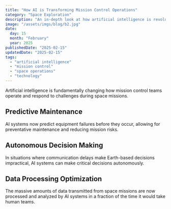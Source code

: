 ```yaml
---
title: "How AI is Transforming Mission Control Operations"
category: "Space Exploration"
description: "An in-depth look at how artificial intelligence is revolutionizing space mission control operations and improving mission success rates."
image: "/assets/imgs/blog/b2.jpg"
date: 
  day: 15
  month: "February"
  year: 2025
publishedDate: "2025-02-15"
updatedDate: "2025-02-15"
tags:
  - "artificial intelligence"
  - "mission control"
  - "space operations"
  - "technology"
---
```



Artificial intelligence is fundamentally changing how mission control teams operate and respond to challenges during space missions.

## Predictive Maintenance

AI systems now predict equipment failures before they occur, allowing for preventative maintenance and reducing mission risks.

## Autonomous Decision Making

In situations where communication delays make Earth-based decisions impractical, AI systems can make critical decisions autonomously.

## Data Processing Optimization

The massive amounts of data transmitted from space missions are now processed and analyzed by AI systems in a fraction of the time it would take human teams.